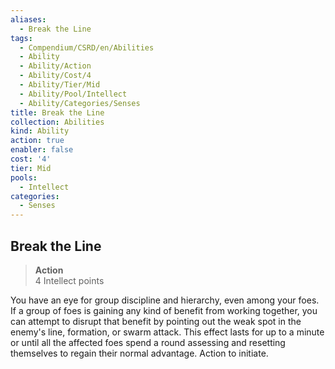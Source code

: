 ```yaml
---
aliases:
  - Break the Line
tags:
  - Compendium/CSRD/en/Abilities
  - Ability
  - Ability/Action
  - Ability/Cost/4
  - Ability/Tier/Mid
  - Ability/Pool/Intellect
  - Ability/Categories/Senses
title: Break the Line
collection: Abilities
kind: Ability
action: true
enabler: false
cost: '4'
tier: Mid
pools:
  - Intellect
categories:
  - Senses
---
```

## Break the Line  
>**Action**  
>4 Intellect points
  
You have an eye for group discipline and hierarchy, even among your foes. If a group of foes is gaining any kind of benefit from working together, you can attempt to disrupt that benefit by pointing out the weak spot in the enemy's line, formation, or swarm attack. This effect lasts for up to a minute or until all the affected foes spend a round assessing and resetting themselves to regain their normal advantage. Action to initiate.
